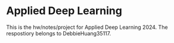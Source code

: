 # Applied Deep Learning
This is the hw/notes/project for Applied Deep Learning 2024. The respostiory belongs to DebbieHuang35117.
